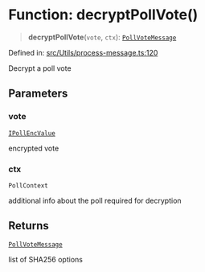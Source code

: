 # Function: decryptPollVote()

> **decryptPollVote**(`vote`, `ctx`): [`PollVoteMessage`](../namespaces/proto/namespaces/Message/classes/PollVoteMessage.md)

Defined in: [src/Utils/process-message.ts:120](https://github.com/Fokusdotid/Baileys/blob/9c9f1957de7ce603966b24b846f4c15d5de9bbcf/src/Utils/process-message.ts#L120)

Decrypt a poll vote

## Parameters

### vote

[`IPollEncValue`](../namespaces/proto/namespaces/Message/interfaces/IPollEncValue.md)

encrypted vote

### ctx

`PollContext`

additional info about the poll required for decryption

## Returns

[`PollVoteMessage`](../namespaces/proto/namespaces/Message/classes/PollVoteMessage.md)

list of SHA256 options
